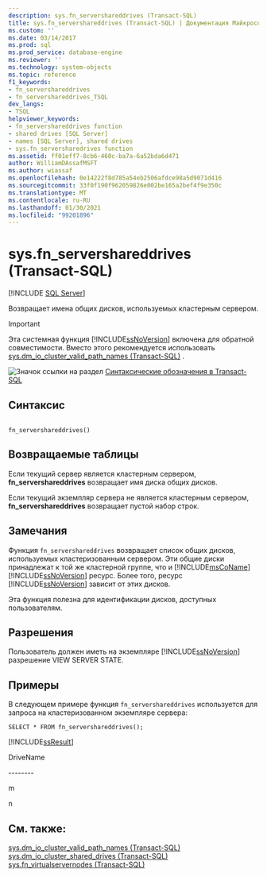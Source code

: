 ```yaml
---
description: sys.fn_servershareddrives (Transact-SQL)
title: sys.fn_servershareddrives (Transact-SQL) | Документация Майкрософт
ms.custom: ''
ms.date: 03/14/2017
ms.prod: sql
ms.prod_service: database-engine
ms.reviewer: ''
ms.technology: system-objects
ms.topic: reference
f1_keywords:
- fn_servershareddrives
- fn_servershareddrives_TSQL
dev_langs:
- TSQL
helpviewer_keywords:
- fn_servershareddrives function
- shared drives [SQL Server]
- names [SQL Server], shared drives
- sys.fn_serversharedrives function
ms.assetid: ff01eff7-8cb6-460c-ba7a-6a52bda6d471
author: WilliamDAssafMSFT
ms.author: wiassaf
ms.openlocfilehash: 0e14222f8d785a54eb2506afdce98a5d9071d416
ms.sourcegitcommit: 33f0f190f962059826e002be165a2bef4f9e350c
ms.translationtype: MT
ms.contentlocale: ru-RU
ms.lasthandoff: 01/30/2021
ms.locfileid: "99201896"
---
```

# <a name="sysfn_servershareddrives-transact-sql"></a>sys.fn_servershareddrives (Transact-SQL)
[!INCLUDE [SQL Server](../../includes/applies-to-version/sqlserver.md)]

  Возвращает имена общих дисков, используемых кластерным сервером.  
  
> [!IMPORTANT]  
>  Эта системная функция [!INCLUDE[ssNoVersion](../../includes/ssnoversion-md.md)] включена для обратной совместимости. Вместо этого рекомендуется использовать [sys.dm_io_cluster_valid_path_names &#40;Transact-SQL&#41;](../../relational-databases/system-dynamic-management-views/sys-dm-io-cluster-valid-path-names-transact-sql.md) .  
  
 ![Значок ссылки на раздел](../../database-engine/configure-windows/media/topic-link.gif "Значок ссылки на раздел") [Синтаксические обозначения в Transact-SQL](../../t-sql/language-elements/transact-sql-syntax-conventions-transact-sql.md)  
  
## <a name="syntax"></a>Синтаксис  
  
```  
  
fn_servershareddrives()  
```  
  
## <a name="tables-returned"></a>Возвращаемые таблицы  
 Если текущий сервер является кластерным сервером, **fn_servershareddrives** возвращает имя диска общих дисков.  
  
 Если текущий экземпляр сервера не является кластерным сервером, **fn_servershareddrives** возвращает пустой набор строк.  
  
## <a name="remarks"></a>Замечания  
 Функция `fn_servershareddrives` возвращает список общих дисков, используемых кластеризованным сервером. Эти общие диски принадлежат к той же кластерной группе, что и [!INCLUDE[msCoName](../../includes/msconame-md.md)] [!INCLUDE[ssNoVersion](../../includes/ssnoversion-md.md)] ресурс. Более того, ресурс [!INCLUDE[ssNoVersion](../../includes/ssnoversion-md.md)] зависит от этих дисков.  
  
 Эта функция полезна для идентификации дисков, доступных пользователям.  
  
## <a name="permissions"></a>Разрешения  
 Пользователь должен иметь на экземпляре [!INCLUDE[ssNoVersion](../../includes/ssnoversion-md.md)] разрешение VIEW SERVER STATE.  
  
## <a name="examples"></a>Примеры  
 В следующем примере функция `fn_servershareddrives` используется для запроса на кластеризованном экземпляре сервера:  
  
```  
SELECT * FROM fn_servershareddrives();  
```  
  
 [!INCLUDE[ssResult](../../includes/ssresult-md.md)]  
  
 DriveName  
  
 -------\-  
  
 m  
  
 n  
  
## <a name="see-also"></a>См. также:  
 [sys.dm_io_cluster_valid_path_names &#40;Transact-SQL&#41;](../../relational-databases/system-dynamic-management-views/sys-dm-io-cluster-valid-path-names-transact-sql.md)   
 [sys.dm_io_cluster_shared_drives &#40;Transact-SQL&#41;](../../relational-databases/system-dynamic-management-views/sys-dm-io-cluster-shared-drives-transact-sql.md)   
 [sys.fn_virtualservernodes &#40;Transact-SQL&#41;](../../relational-databases/system-functions/sys-fn-virtualservernodes-transact-sql.md)  
  
  
